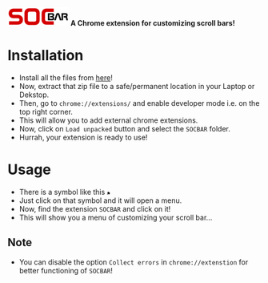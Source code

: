 ![](images/logo.png)
**A Chrome extension for customizing scroll bars!**

# Installation
-  Install all the files from [here](https://github.com/sujal-ops-cyber/SOCBAR/archive/master.zip)!
-  Now, extract that zip file to a safe/permanent location in your Laptop or Dekstop.
-  Then, go to `chrome://extensions/` and enable developer mode i.e. on the top right corner.
-  This will allow you to add external chrome extensions.
-  Now, click on `Load unpacked` button and select the `SOCBAR` folder.
-  Hurrah, your extension is ready to use!

# Usage 
-  There is a symbol like this ![](images/extension.png)
-  Just click on that symbol and it will open a menu.
-  Now, find the extension `SOCBAR` and click on it!
-  This will show you a menu of customizing your scroll bar...

## Note
-  You can disable the option `Collect errors` in `chrome://extenstion` for better functioning of `SOCBAR`!
